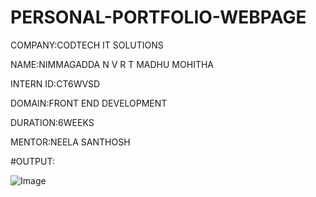 # PERSONAL-PORTFOLIO-WEBPAGE

COMPANY:CODTECH IT SOLUTIONS

NAME:NIMMAGADDA N V R T MADHU MOHITHA

INTERN ID:CT6WVSD

DOMAIN:FRONT END DEVELOPMENT

DURATION:6WEEKS

MENTOR:NEELA SANTHOSH

#OUTPUT:

![Image](https://github.com/user-attachments/assets/55dff3d0-bb3b-4d1c-a28c-97625bdaa325)

